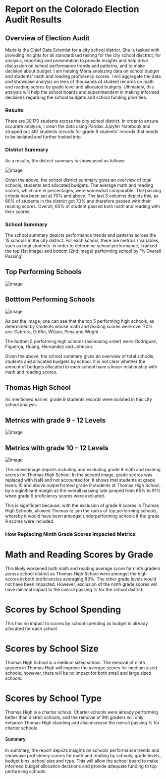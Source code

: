 # Report on the Colorado Election Audit Results


## Overview of Election Audit

Maria is the Chief Data Scientist for a city school district. She is tasked with providing insights for all standardised testing for the city school disctrict, for analysis, reporting and presentation to provide insights and help drive discussion on school performance trends and patterns, and to make decision about budget. I am helping Maria analyzing data on school budget and students' math and reading proficiency scores. I will aggregate the data and showcase analysis on tens of thousands of student records on math and reading scores by grade level and allocated budgets. Ultimately, this analysis will help the school boards and superintendent in making informed decisions regarding the school budgets and school funding priorities.


### Results

There are 39,170 students across the city school district. In order to ensure accurate analysis, I clean the data using Pandas Jupyter Notebook and stripped out 461 students records for grade 9 students' records that needs to be isolated and further looked into.


### District Summary
As a results, the district summary is showcased as follows:

![image](https://user-images.githubusercontent.com/104689265/171949381-5a64345c-aaac-4f8c-b079-ef343bfcd3bf.png)

Given the above, the school district summary gives an overview of total schools, students and allocated budgets. The average math and reading scores, which are in percentages, were somewhat comparable. The passing criteria has been set at 70% and above. The last 3 columns depicts this, as 86% of students in the district got 70% and therefore passed with their reading scores. Overall, 65% of student passed both math and reading with their scores. 

### School Summary

The school summary depicts performance trends and patterns across the 15 schools in the city district. For each school, there are metrics / variables, such as total students. In order to determine school performance, I ranked the top (1st image) and bottom (2nd image) performing school by '% Overall Passing'.

## Top Performing Schools
![image](https://user-images.githubusercontent.com/104689265/171950086-e825b1e2-e942-4788-b380-ff01f1c54f94.png)

## Botttom Performing Schools
![image](https://user-images.githubusercontent.com/104689265/171950150-6fec7e69-a01d-496a-848b-87d70102beb4.png)

As per the image, one can see that the top 5 performing high schools, as determined by students whose math and reading scores were over 70% are: Cabrera, Griffin, Wilson, Pena and Wright. 

The bottom 5 performing high schools (ascending order) were: Rodriguez, Figueroa, Huang, Hernandez and Johnson.

Given the above, the school summary gives an overview of total schools, students and allocated budgets by school. It is not clear whether the amount of budgets allocated to each school have a linear relationship with math and reading scores.

## Thomas High School
As mentioned earlier, grade 9 students records were isolated in this city school analysis. 
## Metrics with grade 9 - 12 Levels
![image](https://user-images.githubusercontent.com/104689265/171951772-208beb45-f538-46f9-8c13-5f8ae20126b1.png)

## Metrics with grade 10 - 12 Levels
![image](https://user-images.githubusercontent.com/104689265/171952208-cab44808-6016-46ed-9c88-3a0a8c16664a.png)

The above image depicts including and excluding grade 9 math and reading scores for Thomas High School. In the second image, grade scores was replaced with NaN and not accounted for. It shows that students at grade levels 10 and above outperformed grade 9 students at Thomas High School, by a siginificant margin as the overall passing rate jumped from 65% to 91% when grade 9 proficiency scores were excluded. 

This is significant because, with the exclusion of grade 9 scores in Thomas High Schools, allowed Thomas to join the ranks of top performing schools, whereby it would have been amongst underperforming schools if the grade 9 scores were included.


### How Replacing Ninth Grade Scores impacted Metrics

# Math and Reading Scores by Grade
This likely worsened both math and reading average score for ninth graders across school district as Thomas High School were amongst the high scores in both proficiencies averaging 83%. The other grade levels would not have been impacted. However, exclusion of the ninth grade scores will have minimal impact to the overall 
passing % for the school district.

# Scores by School Spending
This has no impact to scores by school spending as budget is already allocated for each school

# Scores by School Size
Thomas High School is a medium sized school. The removal of ninth graders in Thomas High will improve the avergae scores for medium sized schools, however, there will
be no impact for both small and large sized schools.

# Scores by School Type
Thomas High is a charter school. Charter schools were already performing better than district schools, and the removal of 9th graders will only enhance Thomas High standing and also increase the overall passing % for charter schools

#### Summary

In summary, the report depicts insights on schools performance trends and showcase proficiency scores for math and reading by schools, grade levels, budget bins, school size and type. This will allow the school board to make informed budget allocation decisions and provide adequate funding to top performing schools.

